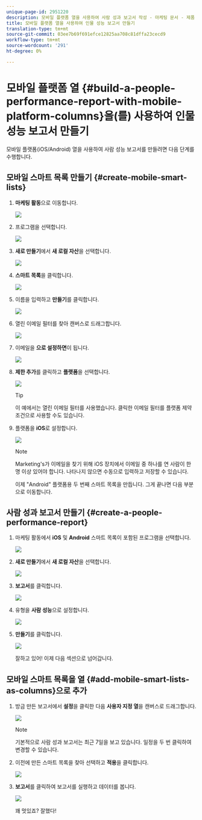 ```yaml
---
unique-page-id: 2951220
description: 모바일 플랫폼 열을 사용하여 사람 성과 보고서 작성 - 마케팅 문서 - 제품 설명서
title: 모바일 플랫폼 열을 사용하여 인물 성능 보고서 만들기
translation-type: tm+mt
source-git-commit: 03ee7b69f691efce12825aa708c81dffa23cecd9
workflow-type: tm+mt
source-wordcount: '291'
ht-degree: 0%

---
```



# 모바일 플랫폼 열 {#build-a-people-performance-report-with-mobile-platform-columns}을(를) 사용하여 인물 성능 보고서 만들기

모바일 플랫폼(iOS/Android) 열을 사용하여 사람 성능 보고서를 만들려면 다음 단계를 수행합니다.

## 모바일 스마트 목록 만들기 {#create-mobile-smart-lists}

1. **마케팅 활동**&#x200B;으로 이동합니다.

   ![](assets/ma.png)

1. 프로그램을 선택합니다.

   ![](assets/two-1.png)

1. **새로 만들기**&#x200B;에서 **새 로컬 자산**&#x200B;을 선택합니다.

   ![](assets/three-1.png)

1. **스마트 목록**&#x200B;을 클릭합니다.

   ![](assets/four-1.png)

1. 이름을 입력하고 **만들기**&#x200B;를 클릭합니다.

   ![](assets/five-1.png)

1. 열린 이메일 필터를 찾아 캔버스로 드래그합니다.

   ![](assets/six-1.png)

1. 이메일을 **으로 설정하면**&#x200B;이 됩니다.

   ![](assets/seven.png)

1. **제한 추가**&#x200B;를 클릭하고 **플랫폼**&#x200B;을 선택합니다.

   ![](assets/eight.png)

   >[!TIP]
   >
   >이 예에서는 열린 이메일 필터를 사용했습니다. 클릭한 이메일 필터를 플랫폼 제약 조건으로 사용할 수도 있습니다.

1. 플랫폼을 **iOS**&#x200B;로 설정합니다.

   ![](assets/nine.png)

   >[!NOTE]
   >
   >Marketing&#39;s가 이메일을 찾기 위해 iOS 장치에서 이메일 중 하나를 연 사람이 한 명 이상 있어야 합니다. 나타나지 않으면 수동으로 입력하고 저장할 수 있습니다.

   이제 &quot;Android&quot; 플랫폼용 두 번째 스마트 목록을 만듭니다. 그게 끝나면 다음 부분으로 이동합니다.

## 사람 성과 보고서 만들기 {#create-a-people-performance-report}

1. 마케팅 활동에서 **iOS** 및 **Android** 스마트 목록이 포함된 프로그램을 선택합니다.

   ![](assets/ten.png)

1. **새로 만들기**&#x200B;에서 **새 로컬 자산**&#x200B;을 선택합니다.

   ![](assets/eleven.png)

1. **보고서**&#x200B;를 클릭합니다.

   ![](assets/twelve.png)

1. 유형을 **사람 성능**&#x200B;으로 설정합니다.

   ![](assets/thirteen.png)

1. **만들기**&#x200B;를 클릭합니다.

   ![](assets/fourteen.png)

   잘하고 있어! 이제 다음 섹션으로 넘어갑니다.

## 모바일 스마트 목록을 열 {#add-mobile-smart-lists-as-columns}으로 추가

1. 방금 만든 보고서에서 **설정**&#x200B;을 클릭한 다음 **사용자 지정 열**&#x200B;을 캔버스로 드래그합니다.

   ![](assets/fifteen.png)

   >[!NOTE]
   >
   >기본적으로 사람 성과 보고서는 최근 7일을 보고 있습니다. 일정을 두 번 클릭하여 변경할 수 있습니다.

1. 이전에 만든 스마트 목록을 찾아 선택하고 **적용**&#x200B;을 클릭합니다.

   ![](assets/sixteen.png)

1. **보고서**&#x200B;를 클릭하여 보고서를 실행하고 데이터를 봅니다.

   ![](assets/seventeen.png)

   꽤 멋있죠? 잘했다!
